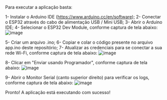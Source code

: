 Para executar a aplicação basta:

1- Instalar o Arduino IDE (https://www.arduino.cc/en/software);
2- Conectar o ESP32 através do cabo de alimentação USB / Mini USB;
3- Abrir o Arduino IDE;
4- Selecionar o ESP32 Dev Module, conforme captura de tela abaixo:
![image](https://github.com/user-attachments/assets/f0f2b02b-ef92-418e-9be2-4491f61a6f88)

5- Criar um arquivo .ino;
6- Copiar e colar o código presente no arquivo app.ino deste repositório;
7- Atualizar as credenciais para se conectar a sua rede Wi-Fi, conforme captura de tela abaixo:
![image](https://github.com/user-attachments/assets/ca169b71-c477-4cac-9a22-3bec120af7c3)

8- Clicar em "Enviar usando Programador", conforme captura de tela abaixo:
![image](https://github.com/user-attachments/assets/64701f01-d319-45fd-a991-aa2ef7eb7717)

9- Abrir o Monitor Serial (canto superior direito) para verificar os logs, conforme captura de tela abaixo:
![image](https://github.com/user-attachments/assets/50e72544-cbd5-4eef-9679-c1dcc6109557)

Pronto! A aplicação está executando com sucesso!

